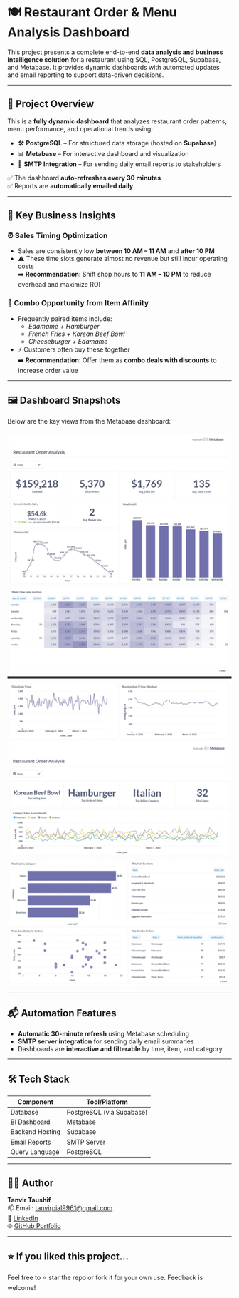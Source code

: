 # 🍽️ Restaurant Order & Menu Analysis Dashboard

This project presents a complete end-to-end **data analysis and business intelligence solution** for a restaurant using SQL, PostgreSQL, Supabase, and Metabase. It provides dynamic dashboards with automated updates and email reporting to support data-driven decisions.

---

## 📌 Project Overview

This is a **fully dynamic dashboard** that analyzes restaurant order patterns, menu performance, and operational trends using:

- 🛠️ **PostgreSQL** – For structured data storage (hosted on **Supabase**)
- 📊 **Metabase** – For interactive dashboard and visualization
- 📡 **SMTP Integration** – For sending daily email reports to stakeholders

✅ The dashboard **auto-refreshes every 30 minutes**  
✅ Reports are **automatically emailed daily**

---

## 🧠 Key Business Insights

### ⏰ Sales Timing Optimization
- Sales are consistently low **between 10 AM – 11 AM** and **after 10 PM**
- ⚠️ These time slots generate almost no revenue but still incur operating costs  
➡️ **Recommendation**: Shift shop hours to **11 AM – 10 PM** to reduce overhead and maximize ROI

### 🧾 Combo Opportunity from Item Affinity
- Frequently paired items include:
  - *Edamame + Hamburger*
  - *French Fries + Korean Beef Bowl*
  - *Cheeseburger + Edamame*
- ⚡ Customers often buy these together  
➡️ **Recommendation**: Offer them as **combo deals with discounts** to increase order value

---

## 🖼️ Dashboard Snapshots

Below are the key views from the Metabase dashboard:


![Image 1](Images/1.JPG)
![Image 2](Images/2.JPG)
![Image 3](Images/3.JPG)
![Image 4](Images/4.JPG)

---

## 📬 Automation Features

- **Automatic 30-minute refresh** using Metabase scheduling
- **SMTP server integration** for sending daily email summaries
- Dashboards are **interactive and filterable** by time, item, and category

---

## 🛠️ Tech Stack

| Component      | Tool/Platform        |
|----------------|----------------------|
| Database       | PostgreSQL (via Supabase) |
| BI Dashboard   | Metabase             |
| Backend Hosting| Supabase             |
| Email Reports  | SMTP Server          |
| Query Language | PostgreSQL           |

---

## 👨‍💻 Author

**Tanvir Taushif**  
📫 Email: tanvirpial9961@gmail.com  
🔗 [LinkedIn](https://www.linkedin.com/in/tanvir-taushif/)  
🌐 [GitHub Portfolio](https://github.com/Tanvir-Taushif)

---

## ⭐ If you liked this project...

Feel free to ⭐️ star the repo or fork it for your own use. Feedback is welcome!
